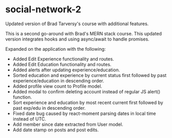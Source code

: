 # social-network-2

Updated version of Brad Tarversy's course with additional features.

This is a second go-around with Brad's MERN stack course. This updated version integrates hooks and using async/await to handle promises.

Expanded on the application with the following:

- Added Edit Experience functionality and routes.
- Added Edit Education functionality and routes.
- Added alerts after updating experience/education.
- Sorted education and experience by current status first followed by past experience/education in descending order.
- Added profile view count to Profile model.
- Added modal to confirm deleting account instead of regular JS alert() function.
- Sort experience and education by most recent current first followed by past exp/edu in descending order.
- Fixed date bug caused by react-moment parsing dates in local time instead of UTC.
- Add member since date extracted from User model.
- Add date stamp on posts and post edits.
